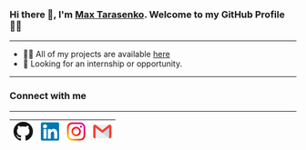 ### Hi there 👋, I'm [Max Tarasenko](https://github.com/MaxTarasenko). Welcome to my GitHub Profile 👨‍💻
---

- 👨‍💻 All of my projects are available [here](https://github.com/MaxTarasenko?tab=repositories)
- 👯 Looking for an internship or opportunity.
---
### Connect with me
---
| [<img src="https://github.com/MaxTarasenko/MaxTarasenko/blob/main/Assets/git.svg" alt="Github logo" width="34">](https://github.com/MaxTarasenko) | [<img src="https://github.com/MaxTarasenko/MaxTarasenko/blob/main/Assets/Linkedin.svg" alt="Linkedin Logo" width="32">](https://in.linkedin.com) | [<img src="https://github.com/MaxTarasenko/MaxTarasenko/blob/main/Assets/Instagram.svg" alt="instagram logo" width="32">](https://www.instagram.com/mr_merseri/) | [<img src="https://github.com/MaxTarasenko/MaxTarasenko/blob/main/Assets/Gmail.svg" alt="Gmail logo" height="32">](mailto:max.tarasenko.slip@gmail.com)
|:---:|:---:|:---:|:---:|

<!--
**MaxTarasenko/MaxTarasenko** is a ✨ _special_ ✨ repository because its `README.md` (this file) appears on your GitHub profile.

Here are some ideas to get you started:

- 🔭 I’m currently working on ...
- 🌱 I’m currently learning ...
- 👯 I’m looking to collaborate on ...
- 🤔 I’m looking for help with ...
- 💬 Ask me about ...
- 📫 How to reach me: ...
- 😄 Pronouns: ...
- ⚡ Fun fact: ...
-->
